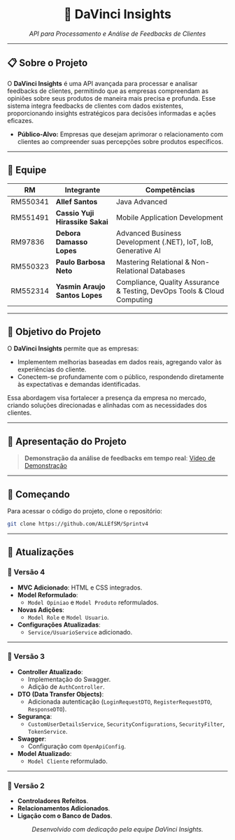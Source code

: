<div align="center">
    <h1>🚀 DaVinci Insights</h1>
    <p><i>API para Processamento e Análise de Feedbacks de Clientes</i></p>
</div>

---

## 📋 Sobre o Projeto

O **DaVinci Insights** é uma API avançada para processar e analisar feedbacks de clientes, permitindo que as empresas compreendam as opiniões sobre seus produtos de maneira mais precisa e profunda. Esse sistema integra feedbacks de clientes com dados existentes, proporcionando insights estratégicos para decisões informadas e ações eficazes.

- **Público-Alvo:** Empresas que desejam aprimorar o relacionamento com clientes ao compreender suas percepções sobre produtos específicos.

---

## 👥 Equipe

| RM       | Integrante                    | Competências                                                                                  |
|----------|--------------------------------|-----------------------------------------------------------------------------------------------|
| RM550341 | **Allef Santos**               | Java Advanced                                                                                |
| RM551491 | **Cassio Yuji Hirassike Sakai**| Mobile Application Development                                                               |
| RM97836  | **Debora Damasso Lopes**       | Advanced Business Development (.NET), IoT, IoB, Generative AI                                |
| RM550323 | **Paulo Barbosa Neto**         | Mastering Relational & Non-Relational Databases                                              |
| RM552314 | **Yasmin Araujo Santos Lopes** | Compliance, Quality Assurance & Testing, DevOps Tools & Cloud Computing                      |

---

## 🎯 Objetivo do Projeto

O **DaVinci Insights** permite que as empresas:

- Implementem melhorias baseadas em dados reais, agregando valor às experiências do cliente.
- Conectem-se profundamente com o público, respondendo diretamente às expectativas e demandas identificadas.

Essa abordagem visa fortalecer a presença da empresa no mercado, criando soluções direcionadas e alinhadas com as necessidades dos clientes.

---

## 🎥 Apresentação do Projeto

> **Demonstração da análise de feedbacks em tempo real**: [Vídeo de Demonstração](https://youtu.be/BFlACjsGUAw)

---

## 🚀 Começando

Para acessar o código do projeto, clone o repositório:

```bash
git clone https://github.com/ALLEfSM/Sprintv4
```

---

## 📌 Atualizações

### 📄 Versão 4
- **MVC Adicionado**: HTML e CSS integrados.
- **Model Reformulado**:
    - `Model Opiniao` e `Model Produto` reformulados.
- **Novas Adições**:
    - `Model Role` e `Model Usuario`.
- **Configurações Atualizadas**:
    - `Service/UsuarioService` adicionado.

---

### 📄 Versão 3
- **Controller Atualizado**:
    - Implementação do Swagger.
    - Adição de `AuthController`.
- **DTO (Data Transfer Objects)**:
    - Adicionada autenticação (`LoginRequestDTO`, `RegisterRequestDTO`, `ResponseDTO`).
- **Segurança**:
    - `CustomUserDetailsService`, `SecurityConfigurations`, `SecurityFilter`, `TokenService`.
- **Swagger**:
    - Configuração com `OpenApiConfig`.
- **Model Atualizado**:
    - `Model Cliente` reformulado.

---

### 📄 Versão 2
- **Controladores Refeitos**.
- **Relacionamentos Adicionados**.
- **Ligação com o Banco de Dados**.

<div align="center"> <i>Desenvolvido com dedicação pela equipe DaVinci Insights.</i> </div>
